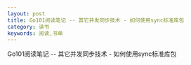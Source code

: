 ```yaml
---
layout: post
title: Go101阅读笔记 -- 其它并发同步技术 - 如何使用sync标准库包
category: 读书
keywords: 阅读,书单
---
```


Go101阅读笔记 -- 其它并发同步技术 - 如何使用sync标准库包
